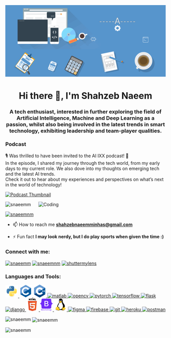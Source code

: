 [![MasterHead](https://github.com/snaeemm/snaeemm/blob/main/gif4.gif?raw=true)](https://github.com)

<h1 align="center">Hi there 👋, I'm Shahzeb Naeem</h1>
<h3 align="center">A tech enthusiast, interested in further exploring the field of Artificial Intelligence, Machine and Deep Learning as a passion, whilst also being involved in the latest trends in smart technology, exhibiting leadership and team-player qualities.</h3>

<h3 align="left">Podcast</h3>
<p align="left">
  🎙️ Was thrilled to have been invited to the AI IXX podcast! 🚀<br>
  In the episode, I shared my journey through the tech world, from my early days to my current role. We also dove into my thoughts on emerging tech and the latest AI trends.<br>
  Check it out to hear about my experiences and perspectives on what’s next in the world of technology!
</p>
<p align="left">
  <a href="https://www.youtube.com/watch?v=ABo4X9GGoOg" target="_blank">
    <img src="https://img.youtube.com/vi/ABo4X9GGoOg/hqdefault.jpg" alt="Podcast Thumbnail" width="400" />
  </a>
</p>

<img align="right" alt="Coding" width="400" src="https://camo.githubusercontent.com/c1dcb74cc1c1835b1d716f5051499a2814c683c806b15f04b0eba492863703e9/68747470733a2f2f63646e2e6472696262626c652e636f6d2f75736572732f3733303730332f73637265656e73686f74732f363538313234332f6176656e746f2e676966">

<p align="left"> <img src="https://komarev.com/ghpvc/?username=snaeemm&label=Profile%20views&color=0e75b6&style=flat" alt="snaeemm" /> </p>

<p align="left"> <a href="https://twitter.com/snaeemnm" target="blank"><img src="https://img.shields.io/twitter/follow/snaeemnm?logo=twitter&style=for-the-badge" alt="snaeemnm" /></a> </p>

- 📫 How to reach me **shahzebnaeemminhas@gmail.com**

- ⚡ Fun fact **I may look nerdy, but I do play sports when given the time :)**

<h3 align="left">Connect with me:</h3>
<p align="left">
<a href="https://linkedin.com/in/snaeemm" target="blank"><img align="center" src="https://raw.githubusercontent.com/rahuldkjain/github-profile-readme-generator/master/src/images/icons/Social/linked-in-alt.svg" alt="snaeemm" height="30" width="40" /></a>
<a href="https://twitter.com/snaeemnm" target="blank"><img align="center" src="https://raw.githubusercontent.com/rahuldkjain/github-profile-readme-generator/master/src/images/icons/Social/twitter.svg" alt="snaeemnm" height="30" width="40" /></a>
<a href="https://instagram.com/shuttermylens" target="blank"><img align="center" src="https://raw.githubusercontent.com/rahuldkjain/github-profile-readme-generator/master/src/images/icons/Social/instagram.svg" alt="shuttermylens" height="30" width="40" /></a>
</p>

<h3 align="left">Languages and Tools:</h3>
<p align="left"> 
  <a href="https://www.python.org" target="_blank" rel="noreferrer"> 
    <img src="https://raw.githubusercontent.com/devicons/devicon/master/icons/python/python-original.svg" alt="python" width="40" height="40"/> 
  </a> 
  <a href="https://www.cprogramming.com/" target="_blank" rel="noreferrer"> 
    <img src="https://raw.githubusercontent.com/devicons/devicon/master/icons/c/c-original.svg" alt="c" width="40" height="40"/> 
  </a> 
  <a href="https://raw.githubusercontent.com/devicons/devicon/master/icons/cplusplus/cplusplus-original.svg" target="_blank" rel="noreferrer"> 
    <img src="https://raw.githubusercontent.com/devicons/devicon/master/icons/cplusplus/cplusplus-original.svg" alt="cplusplus" width="40" height="40"/> 
  </a> 
  <a href="https://upload.wikimedia.org/wikipedia/commons/2/21/Matlab_Logo.png" target="_blank" rel="noreferrer"> 
    <img src="https://upload.wikimedia.org/wikipedia/commons/2/21/Matlab_Logo.png" alt="matlab" width="40" height="40"/> 
  </a> 
  <a href="https://opencv.org/" target="_blank" rel="noreferrer"> 
    <img src="https://www.vectorlogo.zone/logos/opencv/opencv-icon.svg" alt="opencv" width="40" height="40"/> 
  </a> 
  <a href="https://www.vectorlogo.zone/logos/pytorch/pytorch-icon.svg" target="_blank" rel="noreferrer"> 
    <img src="https://www.vectorlogo.zone/logos/pytorch/pytorch-icon.svg" alt="pytorch" width="40" height="40"/> 
  </a> 
  <a href="https://www.vectorlogo.zone/logos/tensorflow/tensorflow-icon.svg" target="_blank" rel="noreferrer"> 
    <img src="https://www.vectorlogo.zone/logos/tensorflow/tensorflow-icon.svg" alt="tensorflow" width="40" height="40"/> 
  </a> 
  <a href="https://flask.palletsprojects.com/" target="_blank" rel="noreferrer"> 
    <img src="https://www.vectorlogo.zone/logos/pocoo_flask/pocoo_flask-icon.svg" alt="flask" width="40" height="40"/> 
  </a> 
  <a href="https://www.djangoproject.com/" target="_blank" rel="noreferrer"> 
    <img src="https://cdn.worldvectorlogo.com/logos/django.svg" alt="django" width="40" height="40"/> 
  </a> 
  <a href="https://raw.githubusercontent.com/devicons/devicon/master/icons/html5/html5-original-wordmark.svg" target="_blank" rel="noreferrer"> 
    <img src="https://raw.githubusercontent.com/devicons/devicon/master/icons/html5/html5-original-wordmark.svg" alt="html5" width="40" height="40"/> 
  </a> 
  <a href="https://raw.githubusercontent.com/devicons/devicon/master/icons/bootstrap/bootstrap-plain-wordmark.svg" target="_blank" rel="noreferrer"> 
    <img src="https://raw.githubusercontent.com/devicons/devicon/master/icons/bootstrap/bootstrap-plain-wordmark.svg" alt="bootstrap" width="40" height="40"/> 
  </a> 
  <a href="https://www.linux.org/" target="_blank" rel="noreferrer"> 
    <img src="https://raw.githubusercontent.com/devicons/devicon/master/icons/linux/linux-original.svg" alt="linux" width="40" height="40"/> 
  </a> 
<a href="https://www.figma.com/" target="_blank" rel="noreferrer"> <img src="https://www.vectorlogo.zone/logos/figma/figma-icon.svg" alt="figma" width="40" height="40"/> </a>
  <a href="https://www.vectorlogo.zone/logos/firebase/firebase-icon.svg" target="_blank" rel="noreferrer"> 
    <img src="https://www.vectorlogo.zone/logos/firebase/firebase-icon.svg" alt="firebase" width="40" height="40"/> 
  </a> 
  <a href="https://www.vectorlogo.zone/logos/git-scm/git-scm-icon.svg" target="_blank" rel="noreferrer"> 
    <img src="https://www.vectorlogo.zone/logos/git-scm/git-scm-icon.svg" alt="git" width="40" height="40"/> 
  </a> 
  <a href="https://www.vectorlogo.zone/logos/heroku/heroku-icon.svg" target="_blank" rel="noreferrer"> 
    <img src="https://www.vectorlogo.zone/logos/heroku/heroku-icon.svg" alt="heroku" width="40" height="40"/> 
  </a> 
  <a href="https://www.vectorlogo.zone/logos/getpostman/getpostman-icon.svg" target="_blank" rel="noreferrer"> 
    <img src="https://www.vectorlogo.zone/logos/getpostman/getpostman-icon.svg" alt="postman" width="40" height="40"/> 
  </a> 
</p>

<p><img align="left" src="https://github-readme-stats.vercel.app/api/top-langs?username=snaeemm&show_icons=true&locale=en&layout=compact" alt="snaeemm" /></p>

<p>&nbsp;<img align="center" src="https://github-readme-stats.vercel.app/api?username=snaeemm&show_icons=true&locale=en" alt="snaeemm" /></p>

<p><img align="center" src="https://github-readme-streak-stats.herokuapp.com/?user=snaeemm&" alt="snaeemm" /></p>
